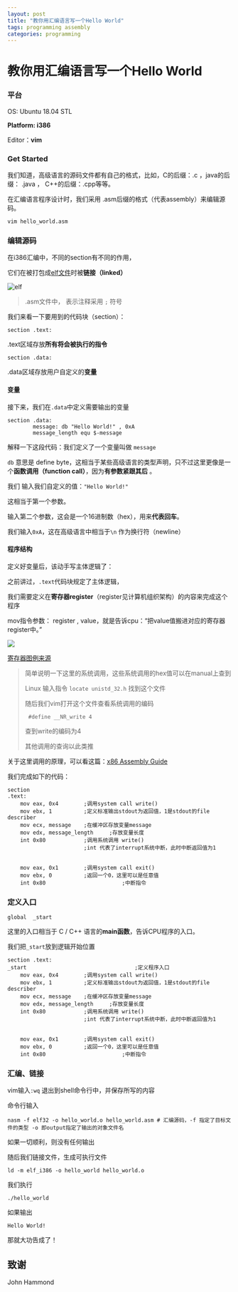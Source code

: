 ```yaml
---
layout: post
title: "教你用汇编语言写一个Hello World"
tags: programming assembly
categories: programming
---
```

# 教你用汇编语言写一个Hello World

### 平台

OS: Ubuntu 18.04 STL

**Platform: i386**

Editor：**vim**

### Get Started

我们知道，高级语言的源码文件都有自己的格式，比如，C的后缀：.c ，java的后缀： .java ， C++的后缀：.cpp等等。

在汇编语言程序设计时，我们采用 .asm后缀的格式（代表assembly）来编辑源码。

```shell
vim hello_world.asm
```

### 编辑源码

在i386汇编中，不同的section有不同的作用，

它们在被打包成[elf文件](https://en.wikipedia.org/wiki/Executable_and_Linkable_Format)时被**链接（linked）**

![elf](/assets/programming/image/279759ee3d6d55fb68df1ab16f224f4a20a4dd08.jpeg)

> .asm文件中， 表示注释采用 ```;``` 符号

我们来看一下要用到的代码块（section）：

```assembly
section .text:
```

.text区域存放**所有将会被执行的指令**

```assembly
section .data:
```

.data区域存放用户自定义的**变量**

#### 变量

接下来，我们在```.data```中定义需要输出的变量

```assembly
section .data:
		message: db "Hello World!" , 0xA
		message_length equ $-message
```

解释一下这段代码：我们定义了一个变量叫做 ```message```

```db``` 意思是 define byte，这相当于某些高级语言的类型声明，只不过这里更像是一个**函数调用（function call）**，因为**有参数紧跟其后** 。

我们 输入我们自定义的值：```"Hello World!"```

这相当于第一个参数。

输入第二个参数，这会是一个16进制数（hex），用来**代表回车**。

我们输入```0xA```，这在高级语言中相当于```\n``` 作为换行符（newline）



#### 程序结构

定义好变量后，该动手写主体逻辑了：

之前讲过，```.text```代码块规定了主体逻辑，

我们需要定义在**寄存器register**（register见计算机组织架构）的内容来完成这个程序

mov指令参数： register , value，就是告诉cpu：“把value值搬进对应的寄存器register中。”


![](/assets/programming/image/register1.jpg)



[寄存器图例来源](www.tutorialspoint.com/assembly_programming/assembly_registers.htm)

> 简单说明一下这里的系统调用，这些系统调用的hex值可以在manual上查到
>
> Linux 输入指令 ```locate unistd_32.h``` 找到这个文件
>
> 随后我们vim打开这个文件查看系统调用的编码
>
>  ``` #define __NR_write 4```
>
> 查到write的编码为4
>
> 其他调用的查询以此类推

关于这里调用的原理，可以看这篇：[x86 Assembly Guide](https://www.cs.virginia.edu/~evans/cs216/guides/x86.html)

我们完成如下的代码：

```assembly
section
.text:
    mov eax, 0x4        ;调用system call write()
    mov ebx, 1          ;定义标准输出stdout为返回值，1是stdout的file describer
    mov ecx, message    ;在缓冲区存放变量message
    mov edx, message_length     ;存放变量长度
    int 0x80            ;调用系统调用 write()
                        ;int 代表了interrupt系统中断，此时中断返回值为1


    mov eax, 0x1        ;调用system call exit()
    mov ebx, 0          ;返回一个0，这里可以是任意值
    int 0x80						;中断指令
```

### 定义入口

```assembly
global	_start
```

这里的入口相当于 C / C++ 语言的**main函数**，告诉CPU程序的入口。

我们把```_start```放到逻辑开始位置

```assembly
section .text:
_start									;定义程序入口
    mov eax, 0x4        ;调用system call write()
    mov ebx, 1          ;定义标准输出stdout为返回值，1是stdout的file describer
    mov ecx, message    ;在缓冲区存放变量message
    mov edx, message_length     ;存放变量长度
    int 0x80            ;调用系统调用 write()
                        ;int 代表了interrupt系统中断，此时中断返回值为1


    mov eax, 0x1        ;调用system call exit()
    mov ebx, 0          ;返回一个0，这里可以是任意值
    int 0x80						;中断指令
```

### 汇编、链接

vim输入```:wq``` 退出到shell命令行中，并保存所写的内容

命令行输入

```shell
nasm -f elf32 -o hello_world.o hello_world.asm # 汇编源码，-f 指定了目标文件的类型 -o 即output指定了输出的对象文件名
```

如果一切顺利，则没有任何输出

随后我们链接文件，生成可执行文件

```shell
ld -m elf_i386 -o hello_world hello_world.o
```

我们执行

```shell
./hello_world
```

如果输出

```
Hello World!
```

那就大功告成了！



## 致谢

John Hammond
